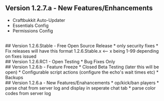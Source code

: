 ## Version 1.2.7.a - New Features/Enhancements
 * Craftbukkit Auto-Updater
 * Essentials Config
 * Permissions Config
<br />
## Version 1.2.6.Stable - Free Open Source Release
 * only security fixes 
 * Fix releases will have this format 1.2.6.Stable.x <-- x being 1-99 depending on fixes issued
<br />
## Version 1.2.6.RC1 - Open Testing
 * Bug Fixes Only
<br />
## Version 1.2.6.b - Feature Freeze
 * Closed Beta Testing (later this will be open)
 * Configurable script actions (configure the echo's wait times etc)
 * Backups
<br />
## Version 1.2.6.a - New Features/Enahancements
 * op/kick/ban players
 * parse chat from server log and display in seperate chat tab
 * parse color codes from server log